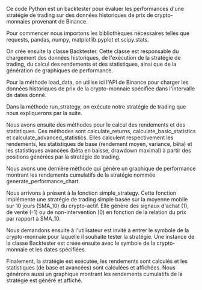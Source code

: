 Ce code Python est un backtester pour évaluer les performances d'une stratégie de trading sur des données historiques de prix de crypto-monnaies provenant de Binance.  

Pour commencer nous importons les bibliothèques nécessaires telles que requests, pandas, numpy, matplotlib.pyplot et scipy.stats.

On crée ensuite la classe Backtester. Cette classe est responsable du chargement des données historiques, de l'exécution de la stratégie de trading, du calcul des rendements et des statistiques, ainsi que de la génération de graphiques de performance.

Pour la méthode load_data, on utilise ici l'API de Binance pour charger les données historiques de prix de la crypto-monnaie spécifiée dans l'intervalle de dates donné. 

Dans la méthode run_strategy, on exécute notre stratégie de trading que nous expliquerons par la suite.

Nous avons ensuite des méthodes pour le calcul des rendements et des statistiques. Ces méthodes sont calculate_returns, calculate_basic_statistics et calculate_advanced_statistics. Elles calculent respectivement les rendements, les statistiques de base (rendement moyen, variance, bêta) et les statistiques avancées (bêta en baisse, drawdown maximal) à partir des positions générées par la stratégie de trading.

Nous avons une dernière méthode qui génère un graphique de performance montrant les rendements cumulatifs de la stratégie nommée generate_performance_chart.

Nous arrivons à présent à la fonction simple_strategy. Cette fonction implémente une stratégie de trading simple basée sur la moyenne mobile sur 10 jours (SMA_10) du crypto-actif. Elle génère des signaux d'achat (1), de vente (-1) ou de non-intervention (0) en fonction de la relation du prix par rapport à SMA_10.

Nous demandons ensuite à l'utilisateur est invité à entrer le symbole de la crypto-monnaie pour laquelle il souhaite tester la stratégie. Une instance de la classe Backtester est créée ensuite avec le symbole de la crypto-monnaie et les dates spécifiées.

Finalement, la stratégie est exécutée, les rendements sont calculés et les statistiques (de base et avancées) sont calculées et affichées. Nous générons aussi un graphique montrant les rendements cumulatifs de la stratégie est généré et affiché.
